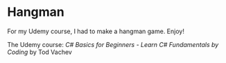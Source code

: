 # Hangman

For my Udemy course, I had to make a hangman game. Enjoy!

The Udemy course: *C# Basics for Beginners - Learn C# Fundamentals by Coding* by Tod Vachev

